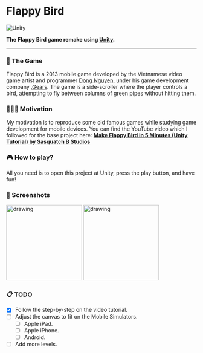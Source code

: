 
# Flappy Bird
![Unity](https://badgen.net/badge/Unity/2022.3.21f1/green)

**The Flappy Bird game remake using [Unity](https://unity.com).**

___

### 👾 The Game

Flappy Bird is a 2013 mobile game developed by the Vietnamese video game artist and programmer [Dong Nguyen](https://twitter.com/dongatory), under his game development company [.Gears](https://dotgears.com). The game is a side-scroller where the player controls a bird, attempting to fly between columns of green pipes without hitting them.

### 👩🏽‍💻 Motivation

My motivation is to reproduce some old famous games while studying game development for mobile devices. You can find the YouTube video which I followed for the base project here: 
**[Make Flappy Bird in 5 Minutes (Unity Tutorial) by Sasquatch B Studios](https://youtu.be/hKGzSYXPQwY?si=SKN1GoBWSmbRyfAY)**

### 🎮 How to play?

All you need is to open this project at Unity, press the play button, and have fun!

### 📸 Screenshots

<img src="./Docs/Images/Screenshot 2024-03-12 at 4.08.16 PM.png" alt="drawing" width="200"/> <img src="./Docs/Images/Screenshot 2024-03-12 at 4.11.05 PM.png" alt="drawing" width="200"/>

### 📋 TODO

- [x] Follow the step-by-step on the video tutorial.
- [ ] Adjust the canvas to fit on the Mobile Simulators.
    - [ ] Apple iPad.
    - [ ] Apple iPhone.
    - [ ] Android.
- [ ] Add more levels.
